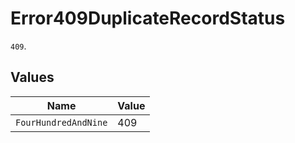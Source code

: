 # Error409DuplicateRecordStatus

`409`.


## Values

| Name                 | Value                |
| -------------------- | -------------------- |
| `FourHundredAndNine` | 409                  |